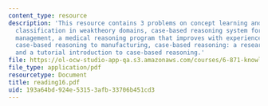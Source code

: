 ```yaml
---
content_type: resource
description: 'This resource contains 3 problems on concept learning and heuristic
  classification in weaktheory domains, case-based reasoning system for portfolio
  management, a medical reasoning program that improves with experience, applying
  case-based reasoning to manufacturing, case-based reasoning: a research paradigm,
  and a tutorial introduction to case-based reasoning.'
file: https://ol-ocw-studio-app-qa.s3.amazonaws.com/courses/6-871-knowledge-based-applications-systems-spring-2005/193a64bd924e53153afb33706b451cd3_reading16.pdf
file_type: application/pdf
resourcetype: Document
title: reading16.pdf
uid: 193a64bd-924e-5315-3afb-33706b451cd3
---
```

